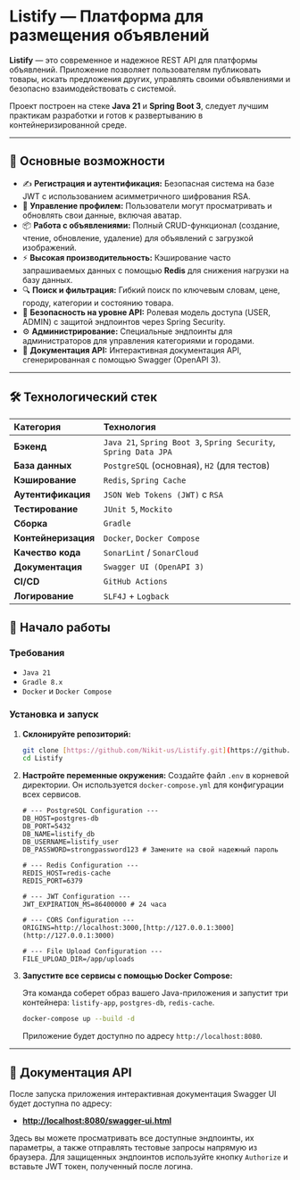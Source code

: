 # Listify — Платформа для размещения объявлений


**Listify** — это современное и надежное REST API для платформы объявлений. Приложение позволяет пользователям публиковать товары, искать предложения других, управлять своими объявлениями и безопасно взаимодействовать с системой.

Проект построен на стеке **Java 21** и **Spring Boot 3**, следует лучшим практикам разработки и готов к развертыванию в контейнеризированной среде.

-----

## 🚀 Основные возможности

- ✍️ **Регистрация и аутентификация:** Безопасная система на базе JWT с использованием асимметричного шифрования RSA.
- 👤 **Управление профилем:** Пользователи могут просматривать и обновлять свои данные, включая аватар.
- 📦 **Работа с объявлениями:** Полный CRUD-функционал (создание, чтение, обновление, удаление) для объявлений с загрузкой изображений.
- ⚡ **Высокая производительность:** Кэширование часто запрашиваемых данных с помощью **Redis** для снижения нагрузки на базу данных.
- 🔍 **Поиск и фильтрация:** Гибкий поиск по ключевым словам, цене, городу, категории и состоянию товара.
- 🔐 **Безопасность на уровне API:** Ролевая модель доступа (USER, ADMIN) с защитой эндпоинтов через Spring Security.
- ⚙️ **Администрирование:** Специальные эндпоинты для администраторов для управления категориями и городами.
- 📄 **Документация API:** Интерактивная документация API, сгенерированная с помощью Swagger (OpenAPI 3).

-----

## 🛠️ Технологический стек

| Категория | Технология |
| :--- | :--- |
| **Бэкенд** | `Java 21`, `Spring Boot 3`, `Spring Security`, `Spring Data JPA` |
| **База данных** | `PostgreSQL` (основная), `H2` (для тестов) |
| **Кэширование** | `Redis`, `Spring Cache` |
| **Аутентификация** | `JSON Web Tokens (JWT)` с `RSA` |
| **Тестирование** | `JUnit 5`, `Mockito` |
| **Сборка** | `Gradle` |
| **Контейнеризация** | `Docker`, `Docker Compose` |
| **Качество кода** | `SonarLint` / `SonarCloud` |
| **Документация** | `Swagger UI (OpenAPI 3)` |
| **CI/CD** | `GitHub Actions` |
| **Логирование** | `SLF4J` + `Logback` |



## 🏁 Начало работы

### Требования

- `Java 21`
- `Gradle 8.x`
- `Docker` и `Docker Compose`

### Установка и запуск

1.  **Склонируйте репозиторий:**

    ```bash
    git clone [https://github.com/Nikit-us/Listify.git](https://github.com/Nikit-us/Listify.git)
    cd Listify
    ```

2.  **Настройте переменные окружения:**
    Создайте файл `.env` в корневой директории. Он используется `docker-compose.yml` для конфигурации всех сервисов.

    ```env
    # --- PostgreSQL Configuration ---
    DB_HOST=postgres-db
    DB_PORT=5432
    DB_NAME=listify_db
    DB_USERNAME=listify_user
    DB_PASSWORD=strongpassword123 # Замените на свой надежный пароль

    # --- Redis Configuration ---
    REDIS_HOST=redis-cache
    REDIS_PORT=6379

    # --- JWT Configuration ---
    JWT_EXPIRATION_MS=86400000 # 24 часа

    # --- CORS Configuration ---
    ORIGINS=http://localhost:3000,[http://127.0.0.1:3000](http://127.0.0.1:3000)

    # --- File Upload Configuration ---
    FILE_UPLOAD_DIR=/app/uploads
    ```

3.  **Запустите все сервисы с помощью Docker Compose:**

    Эта команда соберет образ вашего Java-приложения и запустит три контейнера: `listify-app`, `postgres-db`, `redis-cache`.

    ```bash
    docker-compose up --build -d
    ```

    Приложение будет доступно по адресу `http://localhost:8080`.

-----

## 📖 Документация API

После запуска приложения интерактивная документация Swagger UI будет доступна по адресу:

- **[http://localhost:8080/swagger-ui.html](http://localhost:8080/swagger-ui.html)**

Здесь вы можете просматривать все доступные эндпоинты, их параметры, а также отправлять тестовые запросы напрямую из браузера. Для защищенных эндпоинтов используйте кнопку `Authorize` и вставьте JWT токен, полученный после логина.

